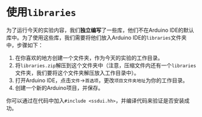 # 使用`libraries`

为了运行今天的实验内容，我们**独立编写**了一些库，他们不在Arduino IDE的默认库中。为了使用这些库，我们需要将他们放入Arduino IDE的`libraries`文件夹中，步骤如下：

1. 在你喜欢的地方创建一个文件夹，作为今天的实验的工作目录。
2. 将`libraries.zip`解压到这个文件夹中（注意，压缩文件内还有一个`libraries`文件夹，我们要将这个文件夹解压放入工作目录中）。
3. 打开Arduino IDE，点击`文件`->`首选项`，更改`项目文件夹地址`为你的工作目录。
4. 创建一个新的Arduino项目，并保存。

你可以通过在代码中加入`#include <ssdui.hh>`，并编译代码来验证是否安装成功。


